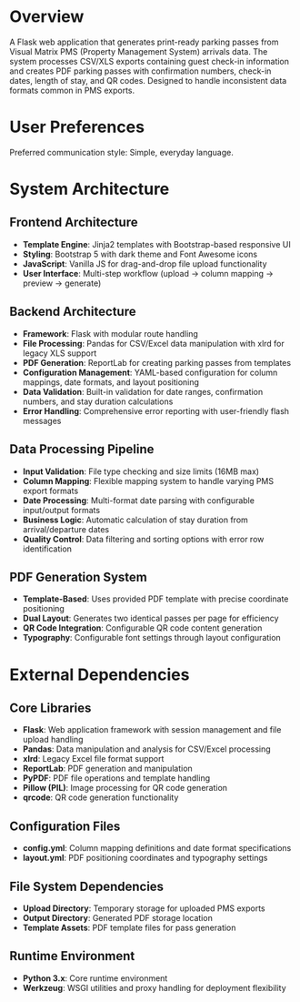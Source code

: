 # Overview

A Flask web application that generates print-ready parking passes from Visual Matrix PMS (Property Management System) arrivals data. The system processes CSV/XLS exports containing guest check-in information and creates PDF parking passes with confirmation numbers, check-in dates, length of stay, and QR codes. Designed to handle inconsistent data formats common in PMS exports.

# User Preferences

Preferred communication style: Simple, everyday language.

# System Architecture

## Frontend Architecture
- **Template Engine**: Jinja2 templates with Bootstrap-based responsive UI
- **Styling**: Bootstrap 5 with dark theme and Font Awesome icons
- **JavaScript**: Vanilla JS for drag-and-drop file upload functionality
- **User Interface**: Multi-step workflow (upload → column mapping → preview → generate)

## Backend Architecture
- **Framework**: Flask with modular route handling
- **File Processing**: Pandas for CSV/Excel data manipulation with xlrd for legacy XLS support
- **PDF Generation**: ReportLab for creating parking passes from templates
- **Configuration Management**: YAML-based configuration for column mappings, date formats, and layout positioning
- **Data Validation**: Built-in validation for date ranges, confirmation numbers, and stay duration calculations
- **Error Handling**: Comprehensive error reporting with user-friendly flash messages

## Data Processing Pipeline
- **Input Validation**: File type checking and size limits (16MB max)
- **Column Mapping**: Flexible mapping system to handle varying PMS export formats
- **Date Processing**: Multi-format date parsing with configurable input/output formats
- **Business Logic**: Automatic calculation of stay duration from arrival/departure dates
- **Quality Control**: Data filtering and sorting options with error row identification

## PDF Generation System
- **Template-Based**: Uses provided PDF template with precise coordinate positioning
- **Dual Layout**: Generates two identical passes per page for efficiency
- **QR Code Integration**: Configurable QR code content generation
- **Typography**: Configurable font settings through layout configuration

# External Dependencies

## Core Libraries
- **Flask**: Web application framework with session management and file upload handling
- **Pandas**: Data manipulation and analysis for CSV/Excel processing
- **xlrd**: Legacy Excel file format support
- **ReportLab**: PDF generation and manipulation
- **PyPDF**: PDF file operations and template handling
- **Pillow (PIL)**: Image processing for QR code generation
- **qrcode**: QR code generation functionality

## Configuration Files
- **config.yml**: Column mapping definitions and date format specifications
- **layout.yml**: PDF positioning coordinates and typography settings

## File System Dependencies
- **Upload Directory**: Temporary storage for uploaded PMS exports
- **Output Directory**: Generated PDF storage location
- **Template Assets**: PDF template files for pass generation

## Runtime Environment
- **Python 3.x**: Core runtime environment
- **Werkzeug**: WSGI utilities and proxy handling for deployment flexibility